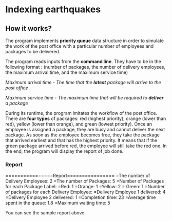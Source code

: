 # Indexing earthquakes
## How it works?
The program implements **priority queue** data structure in order to simulate the work of the post office with a particular number of employees and packages to be delivered.

The program reads inputs from the **command line**. They have to be in the following format : (number of packages, the number of delivery employees, the maximum arrival time, and the maximum
service time)

*Maximum arrival time - The time that the **latest** package will arrive to the post office*

*Maximum service time - The maximum time that will be required to **deliver** a package*

During its runtime, the program imitates the workflow of the post office. There are **four types** of packages: red (highest priority), orange (lower than red), yellow (lower than orange), and green (lowest priority). Once an employee is assigned a package, they are busy and cannot deliver the next package. As soon as the employee becomes free, they take the package that arrived earliest and that has the highest priority. It means that if the green package arrived before red, the employee will still take the red one. In the end, the program will display the report of job done.

### Report
================Report================
=The number of Delivery Employees: 2
=The number of Packages: 5
=Number of Packages for each Package Label:
=Red: 1
=Orange: 1
=Yellow: 2
= Green: 1
=Number of packages for each Delivery Employee:
=Delivery Employee 1 delivered: 4
=Delivery Employee 2 delivered: 1
=Completion time: 23
=Average time spent in the queue: 1.8
=Maximum waiting time: 5

 You can see the sample report above.
